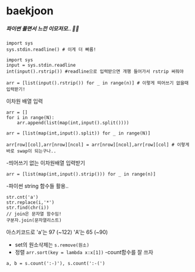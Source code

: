 # baekjoon



##### 파이썬 풀면서 느낀 이모저모.. 👼🏻
```
import sys
sys.stdin.readline() # 이게 더 빠름!
```
```
import sys
input = sys.stdin.readline
int(input().rstrip()) #readline으로 입력받으면 개행 들어가서 rstrip 써줘야
```
```
arr = [list(input().rstrip()) for _ in range(n)] # 이렇게 띄어쓰기 없을때 입력받기!
```
이차원 배열 입력
```
arr = []
for i in range(N):
    arr.append(list(map(int,input().split())))

arr = [list(map(int,input().split)) for _ in range(N)]
```
```
arr[row][col],arr[nrow][ncol] = arr[nrow][ncol],arr[row][col] # 이렇게 바로 swap이 되는구나..
```
-띄어쓰기 없는 이차원배열 입력받기
```
arr = [list(map(int,input().strip())) for _ in range(n)]
```
-파이썬 string 함수들 활용..
```
str.cnt('a')
str.replace(i,'*')
str.find(chr(i))
// join은 문자열 함수임!
구분자.join(문자열리스트)
```
아스키코드로 'a'는 97 (~122) 'A'는 65 (~90)
- set의 원소삭제는 ```s.remove(원소)```
- 정렬 ```arr.sort(key = lambda x:x[1])```
-count함수를 잘 쓰자
```
a, b = s.count(':-)'), s.count(':-(')
```
